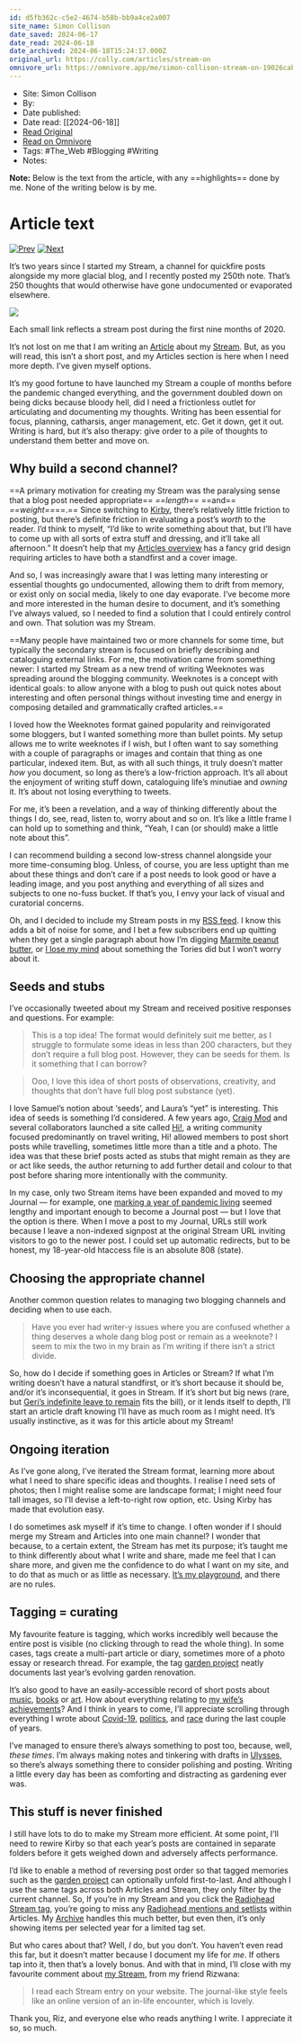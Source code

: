 ```yaml
---
id: d5fb362c-c5e2-4674-b58b-bb9a4ce2a007
site_name: Simon Collison
date_saved: 2024-06-17
date_read: 2024-06-18
date_archived: 2024-06-18T15:24:17.000Z
original_url: https://colly.com/articles/stream-on
omnivore_url: https://omnivore.app/me/simon-collison-stream-on-19026cab018
---
```


 - Site: Simon Collison
 - By: 
 - Date published: 
 - Date read: [[2024-06-18]]
 - [Read Original](https://colly.com/articles/stream-on)
 - [Read on Omnivore](https://omnivore.app/me/simon-collison-stream-on-19026cab018)
 - Tags:  #The_Web  #Blogging  #Writing 
 - Notes: 

**Note:** Below is the text from the article, with any ==highlights== done by me. None of the writing below is by me.

# Article text
[![Prev](https://proxy-prod.omnivore-image-cache.app/0x0,s1WYTa_ZV0HTiUCWOUfdkJCNHqiGrWiICRDyC55UUzLY/https://colly.com/assets/images/arr-left.svg)](https://colly.com/articles/sleaford-mods "Sleaford Mods, Dry Cleaning, Billy Nomates") [![Next](https://proxy-prod.omnivore-image-cache.app/0x0,sq1U5z1YmbrG7iiFyip1wFd5X_frwjyZkPv6VHsuRiQ4/https://colly.com/assets/images/arr-right.svg)](https://colly.com/articles/the-beatles-get-back "The Beatles: Get Back") 

It’s two years since I started my Stream, a channel for quickfire posts alongside my more glacial blog, and I recently posted my 250th note. That’s 250 thoughts that would otherwise have gone undocumented or evaporated elsewhere.

![](https://proxy-prod.omnivore-image-cache.app/0x0,sSEvyrsLcKLNJOmjx8wY6VluYw1QTS9E6mGCZRMzH0J0/https://colly.com/media/pages/articles/stream-on/920f7cf5bb-1702933866/stream-posts.jpg) 

Each small link reflects a stream post during the first nine months of 2020.

It’s not lost on me that I am writing an [Article](https://colly.com/articles) about my [Stream](https://colly.com/stream). But, as you will read, this isn’t a short post, and my Articles section is here when I need more depth. I’ve given myself options.

It’s my good fortune to have launched my Stream a couple of months before the pandemic changed everything, and the government doubled down on being dicks because bloody hell, did I need a frictionless outlet for articulating and documenting my thoughts. Writing has been essential for focus, planning, catharsis, anger management, etc. Get it down, get it out. Writing is hard, but it’s also therapy: give order to a pile of thoughts to understand them better and move on.

## Why build a second channel?

==A primary motivation for creating my Stream was the paralysing sense that a blog post needed appropriate== _==length==_ ==and== _==weight==_==.== Since switching to [Kirby](https://getkirby.com/), there’s relatively little friction to posting, but there’s definite friction in evaluating a post’s _worth_ to the reader. I’d think to myself, “I’d like to write something about that, but I’ll have to come up with all sorts of extra stuff and dressing, and it’ll take all afternoon.” It doesn’t help that my [Articles overview](https://colly.com/articles) has a fancy grid design requiring articles to have both a standfirst and a cover image.

And so, I was increasingly aware that I was letting many interesting or essential thoughts go undocumented, allowing them to drift from memory, or exist only on social media, likely to one day evaporate. I’ve become more and more interested in the human desire to document, and it’s something I’ve always valued, so I needed to find a solution that I could entirely control and own. That solution was my Stream.

==Many people have maintained two or more channels for some time, but typically the secondary stream is focused on briefly describing and cataloguing external links. For me, the motivation came from something newer: I started my Stream as a new trend of writing Weeknotes was spreading around the blogging community. Weeknotes is a concept with identical goals: to allow anyone with a blog to push out quick notes about interesting and often personal things without investing time and energy in composing detailed and grammatically crafted articles.== 

I loved how the Weeknotes format gained popularity and reinvigorated some bloggers, but I wanted something more than bullet points. My setup allows me to write weeknotes if I wish, but I often want to say something with a couple of paragraphs or images and contain that thing as one particular, indexed item. But, as with all such things, it truly doesn’t matter _how_ you document, so long as there’s a low-friction approach. It’s all about the enjoyment of writing stuff down, cataloguing life’s minutiae and _owning_ it. It’s about not losing everything to tweets.

For me, it’s been a revelation, and a way of thinking differently about the things I do, see, read, listen to, worry about and so on. It’s like a little frame I can hold up to something and think, “Yeah, I can (or should) make a little note about this”.

I can recommend building a second low-stress channel alongside your more time-consuming blog. Unless, of course, you are less uptight than me about these things and don’t care if a post needs to look good or have a leading image, and you post anything and everything of all sizes and subjects to one no-fuss bucket. If that’s you, I envy your lack of visual and curatorial concerns.

Oh, and I decided to include my Stream posts in my [RSS feed](https://colly.com/articles/feed). I know this adds a bit of noise for some, and I bet a few subscribers end up quitting when they get a single paragraph about how I’m digging [Marmite peanut butter](https://colly.com/stream/marmite-peanut-butter), or [I lose my mind](https://colly.com/stream/unbearable) about something the Tories did but I won’t worry about it.

## Seeds and stubs

I’ve occasionally tweeted about my Stream and received positive responses and questions. For example:

> This is a top idea! The format would definitely suit me better, as I struggle to formulate some ideas in less than 200 characters, but they don’t require a full blog post. However, they can be seeds for them. Is it something that I can borrow?

> Ooo, I love this idea of short posts of observations, creativity, and thoughts that don’t have full blog post substance (yet).

I love Samuel’s notion about ‘seeds’, and Laura’s “yet” is interesting. This idea of seeds is something I’d considered. A few years ago, [Craig Mod](https://craigmod.com/) and several collaborators launched a site called [Hi!](https://craigmod.medium.com/archiving-our-online-communities-e5868eab4d9a), a writing community focused predominantly on travel writing, Hi! allowed members to post short posts while travelling, sometimes little more than a title and a photo. The idea was that these brief posts acted as stubs that might remain as they are or act like seeds, the author returning to add further detail and colour to that post before sharing more intentionally with the community.

In my case, only two Stream items have been expanded and moved to my Journal — for example, one [marking a year of pandemic living](https://colly.com/articles/one-year) seemed lengthy and important enough to become a Journal post — but I love that the option is there. When I move a post to my Journal, URLs still work because I leave a non-indexed signpost at the original Stream URL inviting visitors to go to the newer post. I could set up automatic redirects, but to be honest, my 18-year-old htaccess file is an absolute 808 (state).

## Choosing the appropriate channel

Another common question relates to managing two blogging channels and deciding when to use each.

> Have you ever had writer-y issues where you are confused whether a thing deserves a whole dang blog post or remain as a weeknote? I seem to mix the two in my brain as I’m writing if there isn’t a strict divide.

So, how do I decide if something goes in Articles or Stream? If what I’m writing doesn’t have a natural standfirst, or it’s short because it should be, and/or it’s inconsequential, it goes in Stream. If it’s short but big news (rare, but [Geri’s indefinite leave to remain](https://colly.com/articles/indefinite-leave-to-remain) fits the bill), or it lends itself to depth, I’ll start an article draft knowing I’ll have as much room as I might need. It’s usually instinctive, as it was for this article about my Stream!

## Ongoing iteration

As I’ve gone along, I’ve iterated the Stream format, learning more about what I need to share specific ideas and thoughts. I realise I need sets of photos; then I might realise some are landscape format; I might need four tall images, so I’ll devise a left-to-right row option, etc. Using Kirby has made that evolution easy.

I do sometimes ask myself if it’s time to change. I often wonder if I should merge my Stream and Articles into one main channel? I wonder that because, to a certain extent, the Stream has met its purpose; it’s taught me to think differently about what I write and share, made me feel that I can share more, and given me the confidence to do what I want on my site, and to do that as much or as little as necessary. [It’s my playground](https://colly.com/articles/this-used-to-be-our-playground), and there are no rules.

## Tagging = curating

My favourite feature is tagging, which works incredibly well because the entire post is visible (no clicking through to read the whole thing). In some cases, tags create a multi-part article or diary, sometimes more of a photo essay or research thread. For example, the tag [garden project](https://colly.com/stream/tag:garden%20project) neatly documents last year’s evolving garden renovation.

It’s also good to have an easily-accessible record of short posts about [music](https://colly.com/stream/tag:music), [books](https://colly.com/stream/tag:books) or [art](https://colly.com/stream/tag:art). How about everything relating to [my wife’s achievements](https://colly.com/stream/tag:geri%20draws%20japan)? And I think in years to come, I’ll appreciate scrolling through everything I wrote about [Covid-19](https://colly.com/stream/tag:covid-19), [politics](https://colly.com/stream/tag:politics), and [race](https://colly.com/stream/tag:race) during the last couple of years.

I’ve managed to ensure there’s always something to post too, because, well, _these times_. I’m always making notes and tinkering with drafts in [Ulysses](https://ulysses.app/), so there’s always something there to consider polishing and posting. Writing a little every day has been as comforting and distracting as gardening ever was.

## This stuff is never finished

I still have lots to do to make my Stream more efficient. At some point, I’ll need to rewire Kirby so that each year’s posts are contained in separate folders before it gets weighed down and adversely affects performance.

I’d like to enable a method of reversing post order so that tagged memories such as the [garden project](https://colly.com/stream/tag:garden%20project) can optionally unfold first-to-last. And although I use the same tags across both Articles and Stream, they only filter by the current channel. So, If you’re in my Stream and you click the [Radiohead Stream tag](https://colly.com/stream/tag:radiohead), you’re going to miss any [Radiohead mentions and setlists](https://colly.com/articles/tag:radiohead) within Articles. My [Archive](https://colly.com/archive) handles this much better, but even then, it’s only showing items per selected year for a limited tag set.

But who cares about that? Well, _I_ do, but you don’t. You haven’t even read this far, but it doesn’t matter because I document my life for _me_. If others tap into it, then that’s a lovely bonus. And with that in mind, I’ll close with my favourite comment about [my Stream](https://colly.com/stream), from my friend Rizwana:

> I read each Stream entry on your website. The journal-like style feels like an online version of an in-life encounter, which is lovely.

Thank you, Riz, and everyone else who reads anything I write. I appreciate it so, so much.

